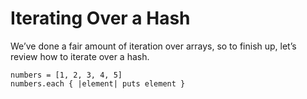 # Iterating Over a Hash

We’ve done a fair amount of iteration over arrays, so to finish up, let’s review how to iterate over a hash.

    numbers = [1, 2, 3, 4, 5]
    numbers.each { |element| puts element }
